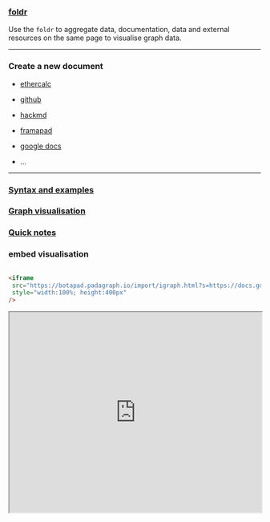 
<h3><a href="https://hackmd.io/s/ry43Z46cZ" target="iframe">foldr</a>
</h3>

Use the `foldr` to aggregate data, documentation, data and external resources on the same page to visualise graph data.

---

### Create a new document

* [ethercalc](https://ethercalc.org)
* [github](https://github.com)
* [hackmd](https://hackmd.io/new)
* [framapad](https://framapad.org)
* [google docs](https://docs.google.com)

* ...


---
<h3><a href="https://hackmd.io/s/HJDfkNp5Z" target="iframe">Syntax and examples</a>
</h3>

<h3><a href="https://hackmd.io/s/HJxs65X69W" target="iframe">Graph visualisation </a>
</h3>

<h3><a href="https://hackmd.io/s/HylDJ4a5W" target="iframe">Quick notes</a>
</h3>

### embed visualisation

```html

<iframe 
 src="https://botapad.padagraph.io/import/igraph.html?s=https://docs.google.com/document/d/1pctuIXU4ioIjZ3v9P6vT8bpMMOVW_BUv1rYTFNctil8/edit&gid=solar&nofoot=1" 
 style="width:100%; height:400px"
/>

```

<iframe src="https://botapad.padagraph.io/import/igraph.html?s=https://docs.google.com/document/d/1pctuIXU4ioIjZ3v9P6vT8bpMMOVW_BUv1rYTFNctil8/edit&gid=solar&nofoot=1" style="width:100%; height:400px"/>

### side by side edition

Edit graph and data simultaneously

---
<h3><a href="https://hackmd.io/s/r1F3bsh5Z" target="iframe">Developpers</a>
</h3>

	


